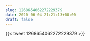 ```yaml
---
slug: 1268654062272229379
date: 2020-06-04 21:21:13+00:00
draft: false
---
```


{{< tweet 1268654062272229379 >}}
